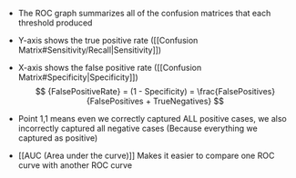 - The ROC graph summarizes all of the confusion matrices that each threshold produced

- Y-axis shows the true positive rate ([[Confusion Matrix#Sensitivity/Recall|Sensitivity]])
- X-axis shows the false positive rate ([[Confusion Matrix#Specificity|Specificity]])
$$
{FalsePositiveRate} = (1 - Specificity) = \frac{FalsePositives}{FalsePositives + TrueNegatives}
$$

- Point 1,1 means even we correctly captured ALL positive cases, we also incorrectly captured all negative cases (Because everything we captured as positive)

- [[AUC (Area under the curve)]] Makes it easier to compare one ROC curve with another ROC curve